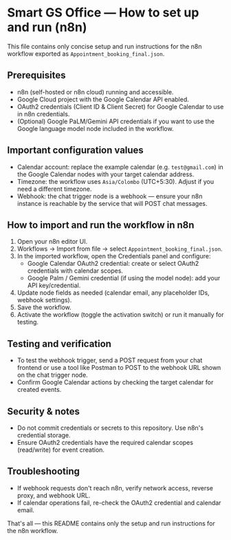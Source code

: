 # Smart GS Office — How to set up and run (n8n)

This file contains only concise setup and run instructions for the n8n workflow exported as `Appointment_booking_final.json`.

Prerequisites
-------------
- n8n (self-hosted or n8n cloud) running and accessible.
- Google Cloud project with the Google Calendar API enabled.
- OAuth2 credentials (Client ID & Client Secret) for Google Calendar to use in n8n credentials.
- (Optional) Google PaLM/Gemini API credentials if you want to use the Google language model node included in the workflow.

Important configuration values
------------------------------
- Calendar account: replace the example calendar (e.g. `test@gmail.com`) in the Google Calendar nodes with your target calendar address.
- Timezone: the workflow uses `Asia/Colombo` (UTC+5:30). Adjust if you need a different timezone.
- Webhook: the chat trigger node is a webhook — ensure your n8n instance is reachable by the service that will POST chat messages.

How to import and run the workflow in n8n
----------------------------------------
1. Open your n8n editor UI.
2. Workflows → Import from file → select `Appointment_booking_final.json`.
3. In the imported workflow, open the Credentials panel and configure:
   - Google Calendar OAuth2 credential: create or select OAuth2 credentials with calendar scopes.
   - Google Palm / Gemini credential (if using the model node): add your API key/credential.
4. Update node fields as needed (calendar email, any placeholder IDs, webhook settings).
5. Save the workflow.
6. Activate the workflow (toggle the activation switch) or run it manually for testing.

Testing and verification
------------------------
- To test the webhook trigger, send a POST request from your chat frontend or use a tool like Postman to POST to the webhook URL shown on the chat trigger node.
- Confirm Google Calendar actions by checking the target calendar for created events.

Security & notes
----------------
- Do not commit credentials or secrets to this repository. Use n8n's credential storage.
- Ensure OAuth2 credentials have the required calendar scopes (read/write) for event creation.


Troubleshooting
---------------
- If webhook requests don't reach n8n, verify network access, reverse proxy, and webhook URL.
- If calendar operations fail, re-check the OAuth2 credential and calendar email.

That's all — this README contains only the setup and run instructions for the n8n workflow.
